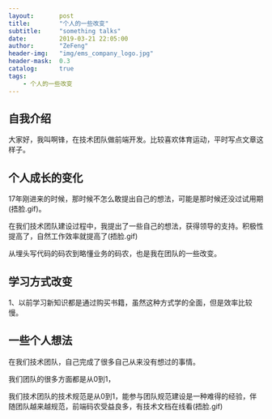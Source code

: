 ```yaml
---
layout:       post
title:        "个人的一些改变"
subtitle:     "something talks"
date:         2019-03-21 22:05:00
author:       "ZeFeng"
header-img:   "img/ems_company_logo.jpg"
header-mask:  0.3
catalog:      true
tags:
    - 个人的一些改变
---
```


## 自我介绍
大家好，我叫啊锋，在技术团队做前端开发。比较喜欢体育运动，平时写点文章这样子。<br>

## 个人成长的变化

   17年刚进来的时候，那时候不怎么敢提出自己的想法，可能是那时候还没过试用期(捂脸.gif)。<br>
   
   在我们技术团队建设过程中，我提出了一些自己的想法，获得领导的支持。积极性提高了，自然工作效率就提高了(捂脸.gif)<br>
   
   从埋头写代码的码农到略懂业务的码农，也是我在团队的一些改变。<br>

## 学习方式改变

 1、以前学习新知识都是通过购买书籍，虽然这种方式学的全面，但是效率比较慢。
   
## 一些个人想法

   在我们技术团队，自己完成了很多自己从来没有想过的事情。<br>
   
   我们团队的很多方面都是从0到1，
   
   我们技术团队的技术规范是从0到1，能参与团队规范建设是一种难得的经验，伴随团队越来越规范，前端码农受益良多，有技术文档在线看(捂脸.gif)<br>
   
   
   
















